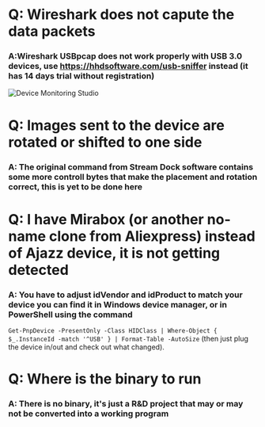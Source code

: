 # Q: Wireshark does not capute the data packets
### A:Wireshark USBpcap does not work properly with USB 3.0 devices, use https://hhdsoftware.com/usb-sniffer instead (it has 14 days trial without registration)
![Device Monitoring Studio](https://github.com/user-attachments/assets/e5e0e3cf-1a44-4cbc-9f47-c20ec162e355)

# Q: Images sent to the device are rotated or shifted to one side
### A: The original command from Stream Dock software contains some more controll bytes that make the placement and rotation correct, this is yet to be done here
# Q: I have Mirabox (or another no-name clone from Aliexpress) instead of Ajazz device, it is not getting detected
### A: You have to adjust idVendor and idProduct to match your device you can find it in Windows device manager, or in PowerShell using the command
`Get-PnpDevice -PresentOnly -Class HIDClass | Where-Object { $_.InstanceId -match '^USB' } | Format-Table -AutoSize` (then just plug the device in/out and check out what changed).
# Q: Where is the binary to run
### A: There is no binary, it's just a R&D project that may or may not be converted into a working program

